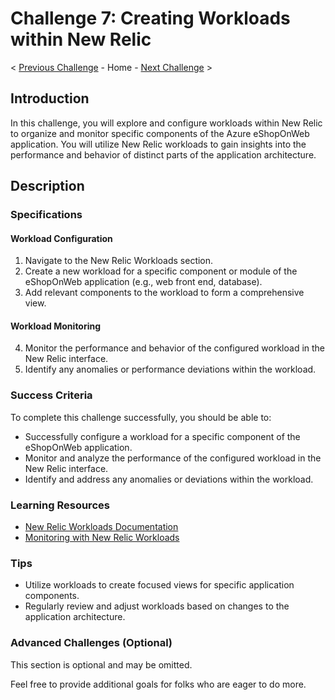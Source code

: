 # Challenge 7: Creating Workloads within New Relic

< [Previous Challenge](link-to-previous) - Home - [Next Challenge](link-to-next) >

## Introduction

In this challenge, you will explore and configure workloads within New Relic to organize and monitor specific components of the Azure eShopOnWeb application. You will utilize New Relic workloads to gain insights into the performance and behavior of distinct parts of the application architecture.

## Description

### Specifications

#### Workload Configuration

1. Navigate to the New Relic Workloads section.
2. Create a new workload for a specific component or module of the eShopOnWeb application (e.g., web front end, database).
3. Add relevant components to the workload to form a comprehensive view.

#### Workload Monitoring

4. Monitor the performance and behavior of the configured workload in the New Relic interface.
5. Identify any anomalies or performance deviations within the workload.

### Success Criteria

To complete this challenge successfully, you should be able to:

- Successfully configure a workload for a specific component of the eShopOnWeb application.
- Monitor and analyze the performance of the configured workload in the New Relic interface.
- Identify and address any anomalies or deviations within the workload.

### Learning Resources

- [New Relic Workloads Documentation](https://docs.newrelic.com/docs/accounts/accounts-workloads/)
- [Monitoring with New Relic Workloads](https://docs.newrelic.com/docs/workloads/monitoring/introduction-workloads/)

### Tips

- Utilize workloads to create focused views for specific application components.
- Regularly review and adjust workloads based on changes to the application architecture.

### Advanced Challenges (Optional)

This section is optional and may be omitted.

Feel free to provide additional goals for folks who are eager to do more.

